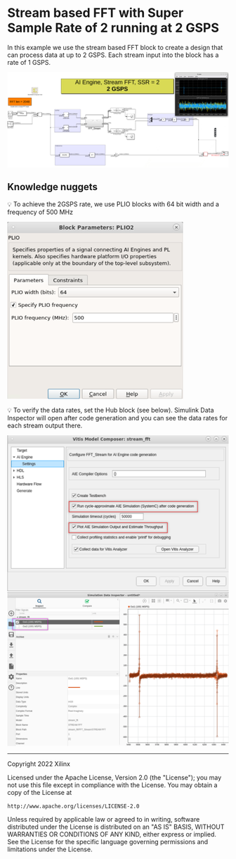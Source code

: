 # Stream based FFT with Super Sample Rate of 2 running at 2 GSPS

In this example we use the stream based FFT block to create a design that can process data at up to 2 GSPS. Each stream input into the block has a rate of 1 GSPS. 

![](images/screen_shot.png)

## Knowledge nuggets

:bulb: To achieve the 2GSPS rate, we use PLIO blocks with 64 bit width and a frequency of 500 MHz

<img src="images/plio.png" width="400">

:bulb: To verify the data rates, set the Hub block (see below). Simulink Data Inspector will open after code generation and you can see the data rates for each stream output there. 

<img src="images/hub.png" width="600">

<img src="images/data_inspector.png" width="600">

--------------
Copyright 2022 Xilinx

Licensed under the Apache License, Version 2.0 (the "License");
you may not use this file except in compliance with the License.
You may obtain a copy of the License at

    http://www.apache.org/licenses/LICENSE-2.0

Unless required by applicable law or agreed to in writing, software
distributed under the License is distributed on an "AS IS" BASIS,
WITHOUT WARRANTIES OR CONDITIONS OF ANY KIND, either express or implied.
See the License for the specific language governing permissions and
limitations under the License.

